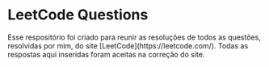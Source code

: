 <h1>LeetCode Questions</h1>

<p>Esse respositório foi criado para reunir as resoluções de todos as questões, resolvidas por mim, do site [LeetCode](https://leetcode.com/). Todas as respostas aqui inseridas foram aceitas na correção do site.</p>


